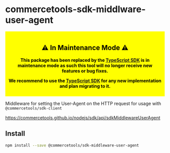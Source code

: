# commercetools-sdk-middlware-user-agent

<div style="background-color: yellow; color: black; padding: 10px; text-align: center; font-weight: bold;">
  <h2>⚠️ In Maintenance Mode ⚠️</h2>
  <p>
    This package has been replaced by the <a href="https://docs.commercetools.com/sdk/typescript-sdk">TypeScript SDK</a> is in maintenance mode as such this tool will no longer receive new features or bug fixes.
  </p>
  <p>
    We recommend to use the <a href="https://docs.commercetools.com/sdk/typescript-sdk">TypeScript SDK</a> for any new implementation and plan migrating to it.
  </p>
</div>

Middleware for setting the User-Agent on the HTTP request for usage with `@commercetools/sdk-client`

https://commercetools.github.io/nodejs/sdk/api/sdkMiddlewareUserAgent

## Install

```bash
npm install --save @commercetools/sdk-middleware-user-agent
```
